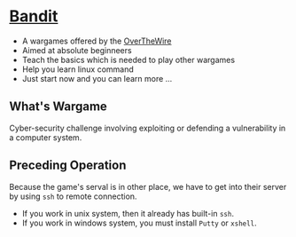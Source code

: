 [Bandit](http://overthewire.org/wargames/bandit/)
===
* A wargames offered by the [OverTheWire](http://overthewire.org/wargames/)
* Aimed at absolute beginneers
* Teach the basics which is needed to play other wargames
* Help you learn linux command
* Just start now and you can learn more ...

## What's Wargame
Cyber-security challenge involving exploiting or defending a vulnerability in a computer system.


## Preceding Operation
Because the game's serval is in other place, we have to get into their server by using `ssh` to remote connection.
* If you work in unix system, then it already has built-in `ssh`.
* If you work in windows system, you must install `Putty` or `xshell`.



